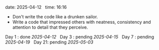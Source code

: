 date: 2025-04-12  
time: 16:16  

- Don't write the code like a drunken sailor.
- Write a code that impressed others with neatness, consistency and attention to detail that they perceive.


Day 1 : done *2025-04-12*  
Day 3 : pending *2025-04-15*  
Day 7 : pending *2025-04-19*  
Day 21: pending *2025-05-03*